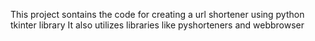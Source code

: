 This project sontains the code for creating a url shortener using python tkinter library
It also utilizes libraries like pyshorteners and webbrowser

